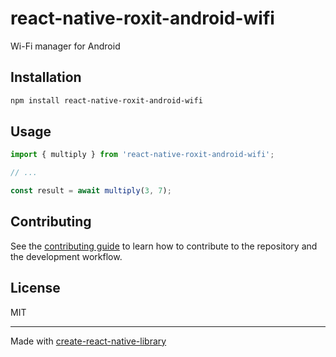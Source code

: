# react-native-roxit-android-wifi

Wi-Fi manager for Android

## Installation

```sh
npm install react-native-roxit-android-wifi
```

## Usage

```js
import { multiply } from 'react-native-roxit-android-wifi';

// ...

const result = await multiply(3, 7);
```

## Contributing

See the [contributing guide](CONTRIBUTING.md) to learn how to contribute to the repository and the development workflow.

## License

MIT

---

Made with [create-react-native-library](https://github.com/callstack/react-native-builder-bob)
